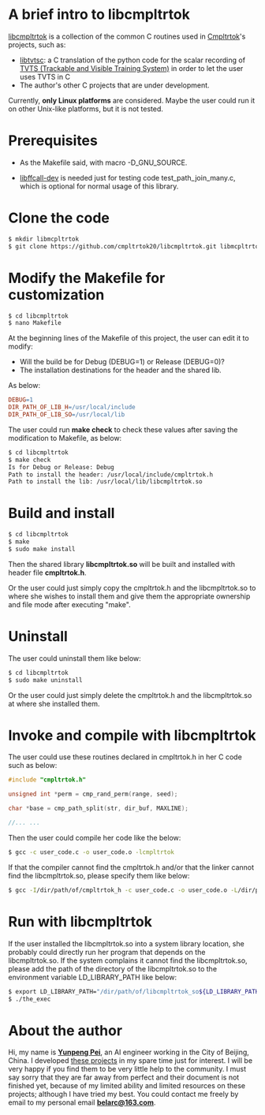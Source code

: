 # A brief intro to libcmpltrtok

[libcmpltrtok](https://github.com/cmpltrtok20/libcmpltrtok) is a collection of the common C routines used in [Cmpltrtok](https://github.com/cmpltrtok20)'s projects, such as:

 - [libtvtsc](https://github.com/cmpltrtok20/libtvtsc): a C translation of the python code for the scalar recording of [TVTS (Trackable and Visible Training System)](https://github.com/cmpltrtok20/tvts) in order to let the user uses TVTS in C
 - The author's other C projects that are under development.

Currently, **only Linux platforms** are considered. Maybe the user could run it on other Unix-like platforms, but it is not tested.

# Prerequisites

 - As the Makefile said, with macro -D\_GNU_SOURCE.

 - [libffcall-dev](https://www.gnu.org/software/libffcall/) is needed just for testing code test\_path\_join_many.c, which is optional for normal usage of this library.

# Clone the code

```bash
$ mkdir libmcpltrtok
$ git clone https://github.com/cmpltrtok20/libcmpltrtok.git libmcpltrtok
```


# Modify the Makefile for customization

```bash
$ cd libcmpltrtok
$ nano Makefile
```

At the beginning lines of the Makefile of this project, the user can edit it to modify:

- Will the build be for Debug (DEBUG=1) or Release (DEBUG=0)?
- The installation destinations for the header and the shared lib.

As below:

```makefile
DEBUG=1
DIR_PATH_OF_LIB_H=/usr/local/include
DIR_PATH_OF_LIB_SO=/usr/local/lib
```

The user could run **make check** to check these values after saving the modification to Makefile, as below:

```bash
$ cd libcmpltrtok
$ make check
Is for Debug or Release: Debug
Path to install the header: /usr/local/include/cmpltrtok.h
Path to install the lib: /usr/local/lib/libcmpltrtok.so
```

# Build and install

```bash
$ cd libcmpltrtok
$ make
$ sudo make install
```

Then the shared library **libcmpltrtok.so** will be built and installed with header file **cmpltrtok.h**.

Or the user could just simply copy the cmpltrtok.h and the libcmpltrtok.so to where she wishes to install them and give them the appropriate ownership and file mode after executing "make".

# Uninstall

The user could uninstall them like below:

```bash
$ cd libcmpltrtok
$ sudo make uninstall
```

Or the user could just simply delete the cmpltrtok.h and the libcmpltrtok.so at where she installed them.

# Invoke and compile with libcmpltrtok

The user could use these routines declared in cmpltrtok.h in her C code such as below:

```c
#include "cmpltrtok.h"

unsigned int *perm = cmp_rand_perm(range, seed);

char *base = cmp_path_split(str, dir_buf, MAXLINE);

//... ...
```

Then the user could compile her code like the below:

```bash
$ gcc -c user_code.c -o user_code.o -lcmpltrtok
```

If that the compiler cannot find the cmpltrtok.h and/or that the linker cannot find the libcmpltrtok.so, please specify them like below:

```bash
$ gcc -I/dir/path/of/cmpltrtok_h -c user_code.c -o user_code.o -L/dir/path/of/libcmpltrtok_so -lcmpltrtok
```

# Run with libcmpltrtok

If the user installed the libcmpltrtok.so into a system library location, she probably could directly run her program that depends on the libcmpltrtok.so. If the system complains it cannot find the libcmpltrtok.so, please add the path of the directory of the libcmpltrtok.so to the environment variable LD\_LIBRARY\_PATH like below:

```bash
$ export LD_LIBRARY_PATH="/dir/path/of/libcmpltrtok_so${LD_LIBRARY_PATH:+:$LD_LIBRARY_PATH}"
$ ./the_exec
```

# About the author

Hi, my name is [**Yunpeng Pei**](https://github.com/cmpltrtok20), an AI engineer working in the City of Beijing, China. I developed [these projects](https://github.com/cmpltrtok20?tab=repositories) in my spare time just for interest. I will be very happy if you find them to be very little help to the community. I must say sorry that they are far away from perfect and their document is not finished yet, because of my limited ability and limited resources on these projects; although I have tried my best. You could contact me freely by email to my personal email **belarc@163.com**.

